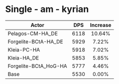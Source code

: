 # Single - am - kyrian
| Actor | DPS | Increase |
|---|:---:|:---:|
|Pelagos-CM-HA_DE|6118|10.64%|
|Forgelite-BCtA-HA_DE|5929|7.22%|
|Kleia-PC-HA|5918|7.02%|
|Kleia-HA_DE|5853|5.85%|
|Forgelite-BCtA_HoG-HA|5777|4.46%|
|Base|5530|0.00%|
